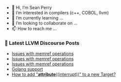 - 👋 Hi, I’m Sean Perry
- 👀 I’m interested in compilers (c++, COBOL, llvm)
- 🌱 I’m currently learning ...
- 💞️ I’m looking to collaborate on ...
- 📫 How to reach me ...

<!---
s66perry/s66perry is a ✨ special ✨ repository because its `README.md` (this file) appears on your GitHub profile.
You can click the Preview link to take a look at your changes.
--->
### 📕 Latest LLVM Discourse Posts

<!-- DISCOURSE-LLVM:START -->
- [Issues with memref operations](https://discourse.llvm.org/t/issues-with-memref-operations/72376#post_8)
- [Issues with memref operations](https://discourse.llvm.org/t/issues-with-memref-operations/72376#post_7)
- [Issues with memref operations](https://discourse.llvm.org/t/issues-with-memref-operations/72376#post_6)
- [Golang support](https://discourse.llvm.org/t/golang-support/72384#post_4)
- [How to add &quot;__attribute__&lpar;&lpar;interrupt&rpar;&rpar;&quot; to a new Target?](https://discourse.llvm.org/t/how-to-add-attribute-interrupt-to-a-new-target/72255#post_3)
<!-- DISCOURSE-LLVM:END -->

